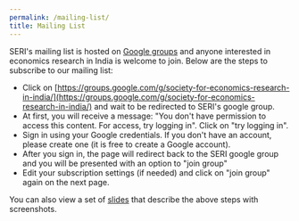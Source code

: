 ```yaml
---
permalink: /mailing-list/
title: Mailing List
---
```


SERI's mailing list is hosted on [Google groups](https://groups.google.com/g/society-for-economics-research-in-india/) and anyone interested in economics research in India is welcome to join. Below are the steps to subscribe to our mailing list:

* Click on [https://groups.google.com/g/society-for-economics-research-in-india/](https://groups.google.com/g/society-for-economics-research-in-india/) and wait to be redirected to SERI's google group.
* At first, you will receive a message: "You don't have permission to access this content. For access, try logging in". Click on "try logging in".
* Sign in using your Google credentials. If you don't have an account, please create one (it is free to create a Google account).
* After you sign in, the page will redirect back to the SERI google group and you will be presented with an option to "join group" 
* Edit your subscription settings (if needed) and click on "join group" again on the next page.

You can also view a set of [slides](/assets/slides/seri-google-group-sign-up-steps.pdf) that describe the above steps with screenshots. 
